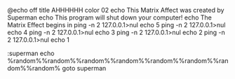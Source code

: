 
@echo off
title AHHHHHH
color 02
echo This Matrix Affect was created by Superman
echo This program will shut down your computer!
echo The Matrix Effect begins in
ping -n 2 127.0.0.1>nul
echo 5
ping -n 2 127.0.0.1>nul
echo 4
ping -n 2 127.0.0.1>nul
echo 3
ping -n 2 127.0.0.1>nul
echo 2
ping -n 2 127.0.0.1>nul
echo 1

:superman
echo %random%%random%%random%%random%%random%%random%%random%%random%
goto superman
